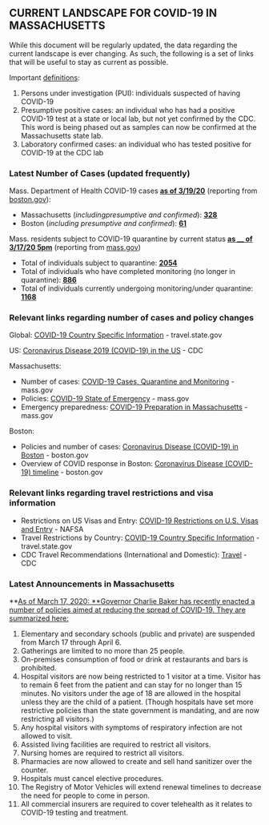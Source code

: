 ## CURRENT LANDSCAPE FOR COVID-19 IN MASSACHUSETTS

While this document will be regularly updated, the data regarding the current landscape is ever changing. As such, the following is a set of links that will be useful to stay as current as possible.

Important [definitions](https://www.cdc.gov/coronavirus/2019-ncov/php/reporting-pui.html ):



1. Persons under investigation (PUI): individuals suspected of having COVID-19
2. Presumptive positive cases: an individual who has had a positive COVID-19 test at a state or local lab, but not yet confirmed by the CDC. This word is being phased out as samples can now be confirmed at the Massachusetts state lab.
3. Laboratory confirmed cases: an individual who has tested positive for COVID-19 at the CDC lab


### Latest Number of Cases (updated frequently)

Mass. Department of Health COVID-19 cases **<span style="text-decoration:underline;"><span style="text-decoration:underline;">as of 3/19/20</span>** (reporting from [boston.gov](https://www.boston.gov/news/coronavirus-disease-covid-19-boston)):



*   Massachusetts (_includingpresumptive and confirmed_): **<span style="text-decoration:underline;"><span style="text-decoration:underline;">328</span>**
*   Boston (_including presumptive and confirmed_): **<span style="text-decoration:underline;"><span style="text-decoration:underline;">61</span>**

Mass. residents subject to COVID-19 quarantine by current status **<span style="text-decoration:underline;"><span style="text-decoration:underline;">as __ of 3/17/20 5pm</span>** (reporting from [mass.gov](https://www.mass.gov/info-details/covid-19-cases-quarantine-and-monitoring))



*   Total of individuals subject to quarantine: **<span style="text-decoration:underline;"><span style="text-decoration:underline;">2054</span>**
*   Total of individuals who have completed monitoring (no longer in quarantine): **<span style="text-decoration:underline;"><span style="text-decoration:underline;">886</span>**
*   Total of individuals currently undergoing monitoring/under quarantine: **<span style="text-decoration:underline;"><span style="text-decoration:underline;">1168</span>**


### Relevant links regarding number of cases and policy changes

Global: [COVID-19 Country Specific Information](https://travel.state.gov/content/travel/en/traveladvisories/COVID-19-Country-Specific-Information.html) - travel.state.gov

US: [Coronavirus Disease 2019 (COVID-19) in the US](https://www.cdc.gov/coronavirus/2019-ncov/cases-in-us.html) - CDC

Massachusetts: 



*   Number of cases: [COVID-19 Cases, Quarantine and Monitoring](https://www.mass.gov/info-details/covid-19-cases-quarantine-and-monitoring) - mass.gov
*   Policies: [COVID-19 State of Emergency](https://www.mass.gov/info-details/covid-19-state-of-emergency) - mass.gov
*   Emergency preparedness: [COVID-19 Preparation in Massachusetts](https://www.mass.gov/info-details/covid-19-preparation-in-massachusetts) - mass.gov 

Boston:



*   Policies and number of cases: [Coronavirus Disease (COVID-19) in Boston](https://www.boston.gov/news/coronavirus-disease-covid-19-boston) - boston.gov
*   Overview of COVID response in Boston: [Coronavirus Disease (COVID-19) timeline](https://www.boston.gov/departments/public-health-commission/coronavirus-timeline) - boston.gov


### Relevant links regarding travel restrictions and visa information



*   Restrictions on US Visas and Entry: [COVID-19 Restrictions on U.S. Visas and Entry](https://www.nafsa.org/regulatory-information/covid-19-restrictions-us-visas-and-entry) - NAFSA
*   Travel Restrictions by Country: [COVID-19 Country Specific Information](https://travel.state.gov/content/travel/en/traveladvisories/COVID-19-Country-Specific-Information.html) - travel.state.gov
*   CDC Travel Recommendations (International and Domestic): [Travel](https://www.cdc.gov/coronavirus/2019-ncov/travelers/index.html) - CDC


### **Latest Announcements in Massachusetts** 

**<span style="text-decoration:underline;"><span style="text-decoration:underline;">As of March 17, 2020:</span> **Governor Charlie Baker has recently enacted a number of policies aimed at reducing the spread of COVID-19. They are summarized here:



1. Elementary and secondary schools (public and private) are suspended from March 17 through April 6.
2. Gatherings are limited to no more than 25 people.
3. On-premises consumption of food or drink at restaurants and bars is prohibited.
4. Hospital visitors are now being restricted to 1 visitor at a time. Visitor has to remain 6 feet from the patient and can stay for no longer than 15 minutes. No visitors under the age of 18 are allowed in the hospital unless they are the child of a patient. (Though hospitals have set more restrictive policies than the state government is mandating, and are now restricting all visitors.)
5. Any hospital visitors with symptoms of respiratory infection are not allowed to visit.
6. Assisted living facilities are required to restrict all visitors.
7. Nursing homes are required to restrict all visitors.
8. Pharmacies are now allowed to create and sell hand sanitizer over the counter.
9. Hospitals must cancel elective procedures.
10. The Registry of Motor Vehicles will extend renewal timelines to decrease the need for people to come in person.
11. All commercial insurers are required to cover telehealth as it relates to COVID-19 testing and treatment.